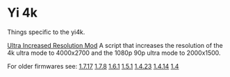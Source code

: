 # Yi 4k

Things specific to the yi4k.

[Ultra Increased Resolution Mod](ultra_increased_resolution/) A script that increases the resolution of the 4k ultra mode to 4000x2700 and the 1080p 90p ultra mode to 2000x1500.


For older firmwares see: [1.7.17](https://github.com/irungentoo/Xiaomi_Yi_4k_Camera/tree/1.7.17) [1.7.8](https://github.com/irungentoo/Xiaomi_Yi_4k_Camera/tree/1.7.8) [1.6.1](https://github.com/irungentoo/Xiaomi_Yi_4k_Camera/tree/1.6.1) [1.5.1](https://github.com/irungentoo/Xiaomi_Yi_4k_Camera/tree/1.5.1) [1.4.23](https://github.com/irungentoo/Xiaomi_Yi_4k_Camera/tree/1.4.23)  [1.4.14](https://github.com/irungentoo/Xiaomi_Yi_4k_Camera/tree/1.4.14) [1.4](https://github.com/irungentoo/Xiaomi_Yi_4k_Camera/tree/1.4)

